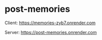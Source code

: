 # post-memories

Client:
https://memories-zyb7.onrender.com

Server:
https://post-memories.onrender.com
